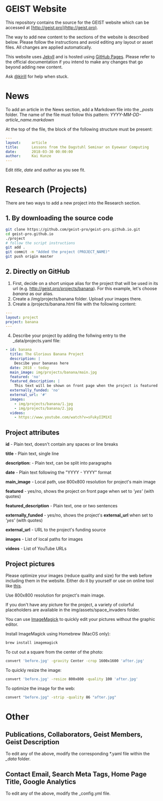 # GEIST Website

This repository contains the source for the GEIST website which can be accessed at [http://geist.pro](http://geist.pro).

The way to add new content to the sections of the website is described below. 
Please follow the instructions and avoid editing any layout or asset files.
All changes are applied automatically.

This website uses [Jekyll](https://jekyllrb.com) and is hosted using [GitHub Pages](https://pages.github.com). 
Please refer to the official documentation if you intend to make any changes that go beyond adding new content.

Ask [@kirill](https://geist-hq.slack.com/messages/D3B4S9C2V/team/U3B3VTAU8/) for help when stuck.

# News
To add an article in the News section, add a Markdown file into the *_posts* folder.
The name of the file must follow this pattern: *YYYY-MM-DD-article_name.markdown*

At the top of the file, the block of the following structure must be present:
```yaml
---
layout:     article
title:      Lessons from the Dagstuhl Seminar on Eyewear Computing
date:       2018-03-30 00:00:00
author:     Kai Kunze
---
```

Edit *title*, *date* and *author* as you see fit.

# Research (Projects)
There are two ways to add a new project into the Research section.

## 1. By downloading the source code
```bash
git clone https://github.com/geist-pro/geist-pro.github.io.git
cd geist-pro.github.io
./project
# follow the script instructions
git add .
git commit -m "Added the project (PROJECT_NAME)"
git push origin master
```

## 2. Directly on GitHub
1. First, decide on a short unique alias for the project that will be used in its url (e.g. http://geist.pro/projects/banana). For this example, let's choose *banana* as our alias.
2. Create a /img/projects/banana folder. Upload your images there.
3. Create a /projects/banana.html file with the following content:
  ```yaml
  ---
  layout: project
  project: banana
  ---
  ```
4. Describe your project by adding the follwing entry to the \_data/projects.yaml file:
  ```yaml
  - id: banana
    title: The Glorious Banana Project
    description: |
      Descibe your bananas here
    date: 2018 - today
    main_image: img/projects/banana/main.jpg
    featured: 'no'
    featured_description: |
      This text will be shown on front page when the project is featured
    externally_funded: 'no'
    external_url: '#'
    images:
      - img/projects/banana/1.jpg
      - img/projects/banana/2.jpg
    videos:
      - https://www.youtube.com/watch?v=sFukyIIM1XI
  ```

## Project attributes
**id**                - Plain text, doesn't contain any spaces or line breaks

**title**             - Plain text, single line

**description:**      - Plain text, can be split into paragraphs

**date**              - Plain text following the "YYYY - YYYY" format

**main_image**        - Local path, use 800x800 resolution for project's main image

**featured**          - yes/no, shows the project on front page when set to *'yes'* (with quotes)

**featured_description** - Plain text, one or two sentences

**externally_funded** - yes/no, shows the project's **external_url** when set to *'yes'* (with quotes)

**external_url**      - URL to the project's funding source

**images**            - List of local paths for images

**videos**            - List of YouTube URLs

## Project pictures
Please optimize your images (reduce quality and size) for the web before including them in the website. Either do it by yourself or use on online tool like [this](http://optimizilla.com/).

Use 800x800 resolution for project's main image.

If you don't have any picture for the project, a variety of colorful placeholders are available in the img/assets/space_invaders folder. 

You can use [ImageMagick](http://www.imagemagick.org/script/index.php) to quickly edit your pictures without the graphic editor.

Install ImageMagick using Homebrew (MacOS only):
```bash
brew install imagemagick
```
To cut out a square from the center of the photo:
```bash
convert 'before.jpg' -gravity Center -crop 1600x1600 'after.jpg'
```
To quickly resize the image:
```bash
convert 'before.jpg' -resize 800x800 -quality 100 'after.jpg'
```
To optimize the image for the web:
```bash
convert "before.jpg" -strip -quality 86 "after.jpg"
```

# Other
## Publications, Collaborators, Geist Members, Geist Description
To edit any of the above, modify the corresponding *.yaml file within the *_data* folder.

## Contact Email, Search Meta Tags, Home Page Title, Google Analytics
To edit any of the above, modify the _config.yml file.
